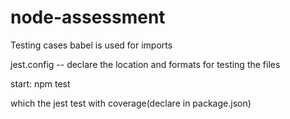 # node-assessment

Testing cases
babel is used for imports

jest.config -- declare the location and formats for testing the files

start: npm test

which the jest test with coverage(declare in package.json)
